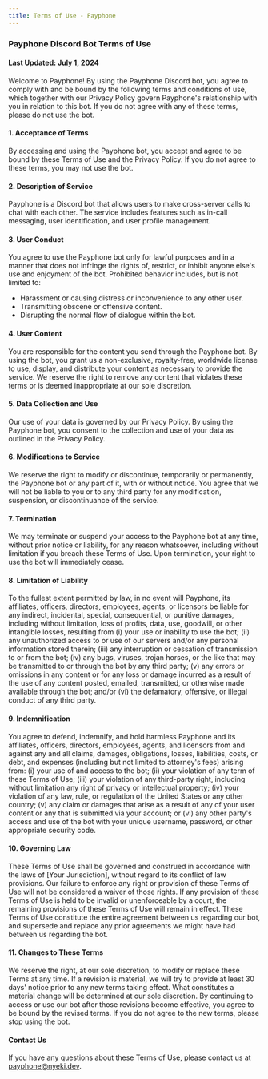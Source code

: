 ```yaml
---
title: Terms of Use - Payphone
---
```


### Payphone Discord Bot Terms of Use

#### Last Updated: July 1, 2024

Welcome to Payphone! By using the Payphone Discord bot, you agree to comply with and be bound by the following terms and conditions of use, which together with our Privacy Policy govern Payphone's relationship with you in relation to this bot. If you do not agree with any of these terms, please do not use the bot.

#### 1. Acceptance of Terms
By accessing and using the Payphone bot, you accept and agree to be bound by these Terms of Use and the Privacy Policy. If you do not agree to these terms, you may not use the bot.

#### 2. Description of Service
Payphone is a Discord bot that allows users to make cross-server calls to chat with each other. The service includes features such as in-call messaging, user identification, and user profile management.

#### 3. User Conduct
You agree to use the Payphone bot only for lawful purposes and in a manner that does not infringe the rights of, restrict, or inhibit anyone else's use and enjoyment of the bot. Prohibited behavior includes, but is not limited to:
- Harassment or causing distress or inconvenience to any other user.
- Transmitting obscene or offensive content.
- Disrupting the normal flow of dialogue within the bot.

#### 4. User Content
You are responsible for the content you send through the Payphone bot. By using the bot, you grant us a non-exclusive, royalty-free, worldwide license to use, display, and distribute your content as necessary to provide the service. We reserve the right to remove any content that violates these terms or is deemed inappropriate at our sole discretion.

#### 5. Data Collection and Use
Our use of your data is governed by our Privacy Policy. By using the Payphone bot, you consent to the collection and use of your data as outlined in the Privacy Policy.

#### 6. Modifications to Service
We reserve the right to modify or discontinue, temporarily or permanently, the Payphone bot or any part of it, with or without notice. You agree that we will not be liable to you or to any third party for any modification, suspension, or discontinuance of the service.

#### 7. Termination
We may terminate or suspend your access to the Payphone bot at any time, without prior notice or liability, for any reason whatsoever, including without limitation if you breach these Terms of Use. Upon termination, your right to use the bot will immediately cease.

#### 8. Limitation of Liability
To the fullest extent permitted by law, in no event will Payphone, its affiliates, officers, directors, employees, agents, or licensors be liable for any indirect, incidental, special, consequential, or punitive damages, including without limitation, loss of profits, data, use, goodwill, or other intangible losses, resulting from (i) your use or inability to use the bot; (ii) any unauthorized access to or use of our servers and/or any personal information stored therein; (iii) any interruption or cessation of transmission to or from the bot; (iv) any bugs, viruses, trojan horses, or the like that may be transmitted to or through the bot by any third party; (v) any errors or omissions in any content or for any loss or damage incurred as a result of the use of any content posted, emailed, transmitted, or otherwise made available through the bot; and/or (vi) the defamatory, offensive, or illegal conduct of any third party.

#### 9. Indemnification
You agree to defend, indemnify, and hold harmless Payphone and its affiliates, officers, directors, employees, agents, and licensors from and against any and all claims, damages, obligations, losses, liabilities, costs, or debt, and expenses (including but not limited to attorney's fees) arising from: (i) your use of and access to the bot; (ii) your violation of any term of these Terms of Use; (iii) your violation of any third-party right, including without limitation any right of privacy or intellectual property; (iv) your violation of any law, rule, or regulation of the United States or any other country; (v) any claim or damages that arise as a result of any of your user content or any that is submitted via your account; or (vi) any other party's access and use of the bot with your unique username, password, or other appropriate security code.

#### 10. Governing Law
These Terms of Use shall be governed and construed in accordance with the laws of [Your Jurisdiction], without regard to its conflict of law provisions. Our failure to enforce any right or provision of these Terms of Use will not be considered a waiver of those rights. If any provision of these Terms of Use is held to be invalid or unenforceable by a court, the remaining provisions of these Terms of Use will remain in effect. These Terms of Use constitute the entire agreement between us regarding our bot, and supersede and replace any prior agreements we might have had between us regarding the bot.

#### 11. Changes to These Terms
We reserve the right, at our sole discretion, to modify or replace these Terms at any time. If a revision is material, we will try to provide at least 30 days' notice prior to any new terms taking effect. What constitutes a material change will be determined at our sole discretion. By continuing to access or use our bot after those revisions become effective, you agree to be bound by the revised terms. If you do not agree to the new terms, please stop using the bot.

#### Contact Us
If you have any questions about these Terms of Use, please contact us at [payphone@nyeki.dev](mailto:payphone@nyeki.dev).
